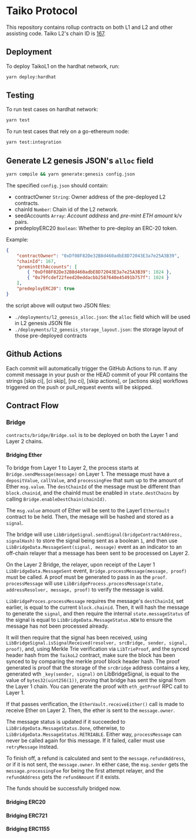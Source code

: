 # Taiko Protocol

This repository contains rollup contracts on both L1 and L2 and other assisting code. Taiko L2's chain ID is [167](https://github.com/ethereum-lists/chains/pull/1611).

## Deployment

To deploy TaikoL1 on the hardhat network, run:

```bash
yarn deploy:hardhat
```

## Testing

To run test cases on hardhat network:

```bash
yarn test
```

To run test cases that rely on a go-ethereum node:

```bash
yarn test:integration
```

## Generate L2 genesis JSON's `alloc` field

```bash
yarn compile && yarn generate:genesis config.json
```

The specified `config.json` should contain:

-   contractOwner `String`: Owner address of the pre-deployed L2 contracts.
-   chainId `Number`: Chain id of the L2 network.
-   seedAccounts `Array`: _Account address_ and _pre-mint ETH amount_ k/v pairs.
-   predeployERC20 `Boolean`: Whether to pre-deploy an ERC-20 token.

Example:

```json
{
    "contractOwner": "0xDf08F82De32B8d460adbE8D72043E3a7e25A3B39",
    "chainId": 167,
    "premintEthAccounts": [
        { "0xDf08F82De32B8d460adbE8D72043E3a7e25A3B39": 1024 },
        { "0x79fcdef22feed20eddacbb2587640e45491b757f": 1024 }
    ],
    "predeployERC20": true
}
```

the script above will output two JSON files:

-   `./deployments/l2_genesis_alloc.json`: the `alloc` field which will be used in L2 genesis JSON file
-   `./deployments/l2_genesis_storage_layout.json`: the storage layout of those pre-deployed contracts

## Github Actions

Each commit will automatically trigger the GitHub Actions to run. If any commit message in your push or the HEAD commit of your PR contains the strings [skip ci], [ci skip], [no ci], [skip actions], or [actions skip] workflows triggered on the push or pull_request events will be skipped.

## Contract Flow

### Bridge

`contracts/bridge/Bridge.sol` is to be deployed on both the Layer 1 and Layer 2 chains.

#### Bridging Ether

To bridge from Layer 1 to Layer 2, the process starts at `Bridge.sendMessage(message)` on Layer 1. The message must have a `depositValue`, `callValue`, and `processingFee` that sum up to the amount of Ether `msg.value`. The `destChainId` of the message must be different than `block.chainid`, and the chainId must be enabled in `state.destChains` by calling `Bridge.enableDestChain(chainId)`.

The `msg.value` amount of Ether will be sent to the Layer1 `EtherVault` contract to be held. Then, the mesage will be hashed and stored as a `signal`.

The bridge will use `LibBridgeSignal.sendSignal(bridgeContractAddress, signalHash)` to store the signal being sent as a boolean `1`, and then use `LibBridgeData.MessageSent(signal, message)` event as an indicator to an off-chain relayer that a message has been sent to be processed on Layer 2.

On the Layer 2 Bridge, the relayer, upon receipt of the Layer 1 `LibBridgeData.MessageSent` event, `Bridge.processMessage(message, proof)` must be called. A proof must be generated to pass in as the `proof`. `processMessage` will use `LibBridgeProcess.processMessage(state, addressResolver, message, proof)` to verify the message is valid.

`LibBridgeProces.processMessage` requires the message's `destChainId`, set earlier, is equal to the current `block.chainid`. Then, it will hash the message to generate the `signal`, and then require the internal `state.messageStatus` of the signal is equal to `LibBridgeData.MessageStatus.NEW` to ensure the message has not been processed already.

It will then require that the signal has been received, using `LibBridgeSignal.isSignalReceived(resolver, srcBridge, sender, signal, proof)`, and, using Merkle Trie verification via `LibTrieProof`, and the synced header hash from the `TaikoL2` contract, make sure the block has been synced to by comparing the merkle proof block header hash. The proof generated is proof that the storage of the `srcBridge` address contains a key, generated wth `_key(sender, signal)` on LibBridgeSignal, is equal to the value of `bytes32(uint256(1))`, proving that bridge has sent the signal from the Layer 1 chain. You can generate the proof with `eth_getProof` RPC call to Layer 1.

If that passes verification, the `EtherVault.receiveEither()` call is made to receive Ether on Layer 2. Then, the ether is sent to the `message.owner`.

The message status is updated if it succeeded to `LibBridgeData.MessageStatus.Done`, otherwise, to `LibBridgeData.MessageStatus.RETRIABLE`. Either way, `processMessage` can never be called again for this message. If it failed, caller must use `retryMessage` instead.

To finish off, a refund is calculated and sent to the `message.refundAddress`, or if it is not sent, the `message.owner`. In either case, the `msg.sender` gets the `message.processingFee` for being the first attempt relayer, and the `refundAddress` gets the `refundAmount` if it exists.

The funds should be successfully bridged now.

#### Bridging ERC20

#### Bridging ERC721

#### Bridging ERC1155
